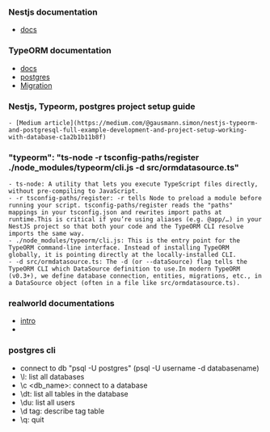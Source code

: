 ### Nestjs documentation
- [docs](https://docs.nestjs.com/pipes)

### TypeORM documentation
- [docs](https://typeorm.io/docs/getting-started)
- [postgres](https://typeorm.io/docs/drivers/postgres/)
- [Migration](https://typeorm.io/docs/advanced-topics/migrations/)

### Nestjs, Typeorm, postgres project setup guide
    - [Medium article](https://medium.com/@gausmann.simon/nestjs-typeorm-and-postgresql-full-example-development-and-project-setup-working-with-database-c1a2b1b11b8f)

### "typeorm": "ts-node -r tsconfig-paths/register ./node_modules/typeorm/cli.js -d src/ormdatasource.ts"
    - ts-node: A utility that lets you execute TypeScript files directly, without pre-compiling to JavaScript.
    - -r tsconfig-paths/register: -r tells Node to preload a module before running your script. tsconfig-paths/register reads the "paths" mappings in your tsconfig.json and rewrites import paths at runtime.This is critical if you’re using aliases (e.g. @app/…) in your NestJS project so that both your code and the TypeORM CLI resolve imports the same way.
    - ./node_modules/typeorm/cli.js: This is the entry point for the TypeORM command-line interface. Instead of installing TypeORM globally, it is pointing directly at the locally-installed CLI.
    - -d src/ormdatasource.ts: The -d (or --dataSource) flag tells the TypeORM CLI which DataSource definition to use.In modern TypeORM (v0.3+), we define database connection, entities, migrations, etc., in a DataSource object (often in a file like src/ormdatasource.ts).

### realworld documentations
 - [intro](https://realworld-docs.netlify.app/specifications/backend/introduction/)
 - 

### postgres cli
- connect to db "psql -U postgres" (psql -U username -d databasename)
- \l: list all databases
- \c <db_name>: connect to a database
- \dt: list all tables in the database
- \du: list all users
- \d tag: describe tag table
- \q: quit